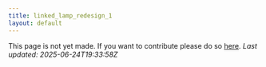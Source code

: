 ```yaml
---
title: linked_lamp_redesign_1
layout: default
---
```


This page is not yet made. If you want to contribute please do so [here](https://github.com/CrazyH2/Bigstone/blob/wiki/components/linked_lamp_redesign_1.md).
_Last updated: 2025-06-24T19:33:58Z_
